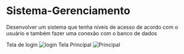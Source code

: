# Sistema-Gerenciamento
Desenvolver um sistema que tenha níveis de acesso de acordo com o usuário e também fazer uma conexão com o banco de dados


Tela de login 
![login](https://user-images.githubusercontent.com/50026488/70264455-32db4780-1777-11ea-9912-30e514b58120.PNG)
 Tela Principal
 ![Principal](https://user-images.githubusercontent.com/50026488/70341172-1ef41c00-1831-11ea-8d8e-7ac8c51a9b1c.PNG)
